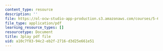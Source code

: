 ```yaml
---
content_type: resource
description: ''
file: https://ol-ocw-studio-app-production.s3.amazonaws.com/courses/5-61-physical-chemistry-fall-2017/a10c7f8394c2eb2f2716d3d25e661e51_MAbnZhFX3nk.pdf
file_type: application/pdf
learning_resource_types: []
resourcetype: Document
title: 3play pdf file
uid: a10c7f83-94c2-eb2f-2716-d3d25e661e51
---
```


